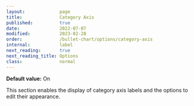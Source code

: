 ```yaml
---
layout:             page
title:              Category Axis
published:          true
date:               2022-07-07
modified:   	    2023-02-28
order:              /bullet-chart/options/category-axis
internal:           label
next_reading:       true
next_reading_title: Options
class:              normal
---
```


**Default value:** On

This section enables the display of category axis labels and the options to edit their appearance.